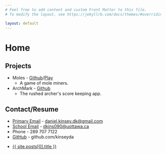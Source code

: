 ```yaml
---
# Feel free to add content and custom Front Matter to this file.
# To modify the layout, see https://jekyllrb.com/docs/themes/#overriding-theme-defaults

layout: default
---
```

# Home
## Projects
 - Moles - [Github](https://github.com/kinseyda/moles)/[Play](https://kinseyda.github.io/moles/)
    - A game of mole miners.
 - ArchMark - [Github](https://github.com/kinseyda/ArchMark)
    - The rushed archer's score keeping app.

## Contact/Resume
 - [Primary Email](mailto:daniel.kinsey.dk@gmail.com) - daniel.kinsey.dk@gmail.com
 - [School Email](mailto:dkins090@uottawa.ca)  - dkins090@uottawa.ca
 - Phone         - 289 707 7122
 - [GitHub](https://github.com/kinseyda)        - github.com/kinseyda
<ul>
    <li>
      <a href="{{ site.posts[0].url }}">{{ site.posts[0].title }}</a>
    </li>
</ul>